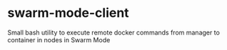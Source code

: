 # swarm-mode-client
Small bash utility to execute remote docker commands from manager to container in nodes in Swarm Mode

